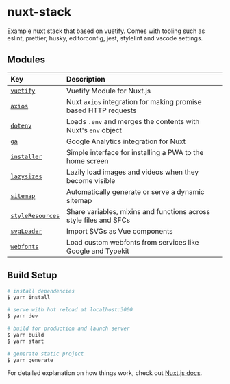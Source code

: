 # nuxt-stack

Example nuxt stack that based on vuetify. Comes with tooling such as eslint, prettier, husky, editorconfig, jest, stylelint and vscode settings.

## Modules

| Key                                      | Description                                                       |
| :--------------------------------------- | :---------------------------------------------------------------- |
| [`vuetify`][vuetify]                     | Vuetify Module for Nuxt.js                                        |
| [`axios`][nuxt-axios]                    | Nuxt `axios` integration for making promise based HTTP requests   |
| [`dotenv`][nuxt-dotenv]                  | Loads `.env` and merges the contents with Nuxt's `env` object     |
| [`ga`][vue-analytics]                    | Google Analytics integration for Nuxt                             |
| [`installer`][vue-pwa-installer]         | Simple interface for installing a PWA to the home screen          |
| [`lazysizes`][lazysizes]                 | Lazily load images and videos when they become visible            |
| [`sitemap`][nuxt-sitemap]                | Automatically generate or serve a dynamic sitemap                 |
| [`styleResources`][nuxt-style-resources] | Share variables, mixins and functions across style files and SFCs |
| [`svgLoader`][nuxt-svg-loader]           | Import SVGs as Vue components                                     |
| [`webfonts`][webfontloader]              | Load custom webfonts from services like Google and Typekit        |

## Build Setup

```bash
# install dependencies
$ yarn install

# serve with hot reload at localhost:3000
$ yarn dev

# build for production and launch server
$ yarn build
$ yarn start

# generate static project
$ yarn generate
```

For detailed explanation on how things work, check out [Nuxt.js docs](https://nuxtjs.org).

[vuetify]: https://github.com/nuxt-community/vuetify-module
[nuxt-axios]: https://axios.nuxtjs.org
[nuxt-dotenv]: https://www.npmjs.com/package/@nuxtjs/dotenv
[nuxt-sitemap]: https://www.npmjs.com/package/@nuxtjs/sitemap
[nuxt-style-resources]: https://www.npmjs.com/package/@nuxtjs/style-resources
[nuxt-svg-loader]: https://www.npmjs.com/package/nuxt-svg-loader
[webfontloader]: https://www.npmjs.com/package/webfontloader
[vue-analytics]: https://www.npmjs.com/package/vue-analytics
[lazysizes]: https://www.npmjs.com/package/lazysizes
[vue-pwa-installer]: https://www.npmjs.com/package/vue-pwa-installer
